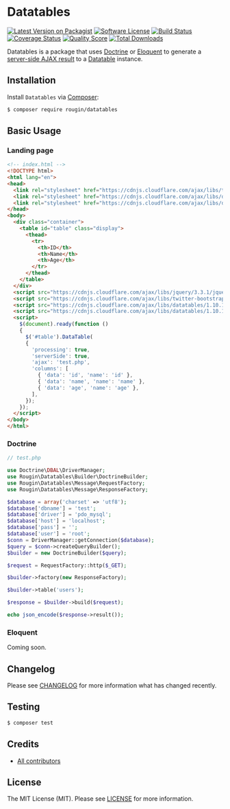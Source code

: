 # Datatables

[![Latest Version on Packagist][ico-version]][link-packagist]
[![Software License][ico-license]][link-license]
[![Build Status][ico-travis]][link-travis]
[![Coverage Status][ico-scrutinizer]][link-scrutinizer]
[![Quality Score][ico-code-quality]][link-code-quality]
[![Total Downloads][ico-downloads]][link-downloads]

Datatables is a package that uses [Doctrine](http://docs.doctrine-project.org/projects/doctrine-orm/en/latest) or [Eloquent](https://laravel.com/docs/master/eloquent) to generate a [server-side AJAX result](https://datatables.net/examples/data_sources/server_side.html) to a [Datatable](https://datatables.net/) instance.

## Installation

Install `Datatables` via [Composer](https://getcomposer.org/):

``` bash
$ composer require rougin/datatables
```

## Basic Usage

### Landing page

``` html
<!-- index.html -->
<!DOCTYPE html>
<html lang="en">
<head>
  <link rel="stylesheet" href="https://cdnjs.cloudflare.com/ajax/libs/twitter-bootstrap/4.1.3/css/bootstrap.min.css">
  <link rel="stylesheet" href="https://cdnjs.cloudflare.com/ajax/libs/datatables/1.10.19/css/jquery.dataTables.min.css">
  <link rel="stylesheet" href="https://cdnjs.cloudflare.com/ajax/libs/datatables/1.10.19/css/dataTables.bootstrap4.min.css">
</head>
<body>
  <div class="container">
    <table id="table" class="display">
      <thead>
        <tr>
          <th>ID</th>
          <th>Name</th>
          <th>Age</th>
        </tr>
      </thead>
    </table>
  </div>
  <script src="https://cdnjs.cloudflare.com/ajax/libs/jquery/3.3.1/jquery.min.js"></script>
  <script src="https://cdnjs.cloudflare.com/ajax/libs/twitter-bootstrap/4.1.3/js/bootstrap.bundle.min.js"></script>
  <script src="https://cdnjs.cloudflare.com/ajax/libs/datatables/1.10.19/js/jquery.dataTables.min.js"></script>
  <script src="https://cdnjs.cloudflare.com/ajax/libs/datatables/1.10.19/js/dataTables.bootstrap4.min.js"></script>
  <script>
    $(document).ready(function ()
    {
      $('#table').DataTable(
      {
        'processing': true,
        'serverSide': true,
        'ajax': 'test.php',
        'columns': [
          { 'data': 'id', 'name': 'id' },
          { 'data': 'name', 'name': 'name' },
          { 'data': 'age', 'name': 'age' },
        ],
      });
    });
  </script>
</body>
</html>
```

### Doctrine

``` php
// test.php

use Doctrine\DBAL\DriverManager;
use Rougin\Datatables\Builder\DoctrineBuilder;
use Rougin\Datatables\Message\RequestFactory;
use Rougin\Datatables\Message\ResponseFactory;

$database = array('charset' => 'utf8');
$database['dbname'] = 'test';
$database['driver'] = 'pdo_mysql';
$database['host'] = 'localhost';
$database['pass'] = '';
$database['user'] = 'root';
$conn = DriverManager::getConnection($database);
$query = $conn->createQueryBuilder();
$builder = new DoctrineBuilder($query);

$request = RequestFactory::http($_GET);

$builder->factory(new ResponseFactory);

$builder->table('users');

$response = $builder->build($request);

echo json_encode($response->result());
```

### Eloquent

Coming soon.

## Changelog

Please see [CHANGELOG][link-changelog] for more information what has changed recently.

## Testing

``` bash
$ composer test
```

## Credits

- [All contributors][link-contributors]

## License

The MIT License (MIT). Please see [LICENSE][link-license] for more information.

[ico-code-quality]: https://img.shields.io/scrutinizer/g/rougin/datatables.svg?style=flat-square
[ico-downloads]: https://img.shields.io/packagist/dt/rougin/datatables.svg?style=flat-square
[ico-license]: https://img.shields.io/badge/license-MIT-brightgreen.svg?style=flat-square
[ico-scrutinizer]: https://img.shields.io/scrutinizer/coverage/g/rougin/datatables.svg?style=flat-square
[ico-travis]: https://img.shields.io/travis/rougin/datatables/master.svg?style=flat-square
[ico-version]: https://img.shields.io/packagist/v/rougin/datatables.svg?style=flat-square

[link-changelog]: https://github.com/rougin/datatables/blob/master/CHANGELOG.md
[link-code-quality]: https://scrutinizer-ci.com/g/rougin/datatables
[link-contributors]: https://github.com/rougin/datatables/contributors
[link-downloads]: https://packagist.org/packages/rougin/datatables
[link-license]: https://github.com/rougin/datatables/blob/master/LICENSE.md
[link-packagist]: https://packagist.org/packages/rougin/datatables
[link-scrutinizer]: https://scrutinizer-ci.com/g/rougin/datatables/code-structure
[link-travis]: https://travis-ci.org/rougin/datatables